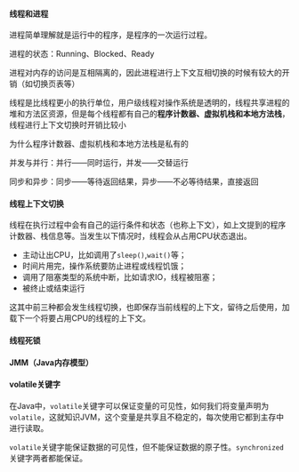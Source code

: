 #### 线程和进程

进程简单理解就是运行中的程序，是程序的一次运行过程。

进程的状态：Running、Blocked、Ready

进程对内存的访问是互相隔离的，因此进程进行上下文互相切换的时候有较大的开销（如切换页表等）

线程是比线程更小的执行单位，用户级线程对操作系统是透明的，线程共享进程的堆和方法区资源，但是每个线程都有自己的**程序计数器、虚拟机栈和本地方法栈**，线程进行上下文切换时开销比较小

为什么程序计数器、虚拟机栈和本地方法栈是私有的

并发与并行：并行——同时运行，并发——交替运行

同步和异步：同步——等待返回结果，异步——不必等待结果，直接返回

#### 线程上下文切换

线程在执行过程中会有自己的运行条件和状态（也称上下文），如上文提到的程序计数器、栈信息等。当发生以下情况时，线程会从占用CPU状态退出。

* 主动让出CPU，比如调用了`sleep()`,`wait()`等；
* 时间片用完，操作系统要防止进程或线程饥饿；
* 调用了阻塞类型的系统中断，比如请求IO，线程被阻塞；
* 被终止或结束运行

这其中前三种都会发生线程切换，也即保存当前线程的上下文，留待之后使用，加载下一个将要占用CPU的线程的上下文。

#### 线程死锁

#### JMM（Java内存模型）

#### volatile关键字

在Java中，`volatile`关键字可以保证变量的可见性，如何我们将变量声明为`volatile`，这就知识JVM，这个变量是共享且不稳定的，每次使用它都到主存中进行读取。

`volatile`关键字能保证数据的可见性，但不能保证数据的原子性。`synchronized`关键字两者都能保证。

